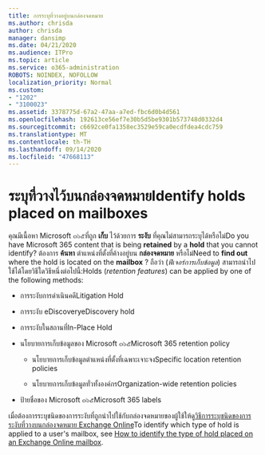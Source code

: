 ```yaml
---
title: การระบุที่วางอยู่บนกล่องจดหมาย
ms.author: chrisda
author: chrisda
manager: dansimp
ms.date: 04/21/2020
ms.audience: ITPro
ms.topic: article
ms.service: o365-administration
ROBOTS: NOINDEX, NOFOLLOW
localization_priority: Normal
ms.custom:
- "1202"
- "3100023"
ms.assetid: 3378775d-67a2-47aa-a7ed-fbc6d0b4d561
ms.openlocfilehash: 192613ce56ef7e30b5d5be9301b573748d0332d4
ms.sourcegitcommit: c6692ce0fa1358ec3529e59ca0ecdfdea4cdc759
ms.translationtype: MT
ms.contentlocale: th-TH
ms.lasthandoff: 09/14/2020
ms.locfileid: "47668113"
---
```

# <a name="identify-holds-placed-on-mailboxes"></a><span data-ttu-id="083cf-102">ระบุที่วางไว้บนกล่องจดหมาย</span><span class="sxs-lookup"><span data-stu-id="083cf-102">Identify holds placed on mailboxes</span></span>

<span data-ttu-id="083cf-103">คุณมีเนื้อหา Microsoft ๓๖๕ที่ถูก **เก็บ** ไว้ด้วยการ **ระงับ** ที่คุณไม่สามารถระบุได้หรือไม่</span><span class="sxs-lookup"><span data-stu-id="083cf-103">Do you have Microsoft 365 content that is being **retained** by a **hold** that you cannot identify?</span></span> <span data-ttu-id="083cf-104">ต้องการ **ค้นหา** ตำแหน่งที่ตั้งที่ค้างอยู่บน **กล่องจดหมาย** หรือไม่</span><span class="sxs-lookup"><span data-stu-id="083cf-104">Need to **find out** where the hold is located on the **mailbox** ?</span></span> <span data-ttu-id="083cf-105">ถือว่า (*ฟีเจอร์การเก็บข้อมูล*) สามารถนำไปใช้ได้โดยวิธีใดวิธีหนึ่งต่อไปนี้:</span><span class="sxs-lookup"><span data-stu-id="083cf-105">Holds (*retention features*) can be applied by one of the following methods:</span></span>
  
- <span data-ttu-id="083cf-106">การระงับการดำเนินคดี</span><span class="sxs-lookup"><span data-stu-id="083cf-106">Litigation Hold</span></span>

- <span data-ttu-id="083cf-107">การระงับ eDiscovery</span><span class="sxs-lookup"><span data-stu-id="083cf-107">eDiscovery hold</span></span>

- <span data-ttu-id="083cf-108">การระงับในสถานที่</span><span class="sxs-lookup"><span data-stu-id="083cf-108">In-Place Hold</span></span>

- <span data-ttu-id="083cf-109">นโยบายการเก็บข้อมูลของ Microsoft ๓๖๕</span><span class="sxs-lookup"><span data-stu-id="083cf-109">Microsoft 365 retention policy</span></span> 

  - <span data-ttu-id="083cf-110">นโยบายการเก็บข้อมูลตำแหน่งที่ตั้งที่เฉพาะเจาะจง</span><span class="sxs-lookup"><span data-stu-id="083cf-110">Specific location retention policies</span></span>

  - <span data-ttu-id="083cf-111">นโยบายการเก็บข้อมูลทั่วทั้งองค์กร</span><span class="sxs-lookup"><span data-stu-id="083cf-111">Organization-wide retention policies</span></span>

- <span data-ttu-id="083cf-112">ป้ายชื่อของ Microsoft ๓๖๕</span><span class="sxs-lookup"><span data-stu-id="083cf-112">Microsoft 365 labels</span></span>

<span data-ttu-id="083cf-113">เมื่อต้องการระบุชนิดของการระงับที่ถูกนำไปใช้กับกล่องจดหมายของผู้ใช้ให้ดู[วิธีการระบุชนิดของการระงับที่วางบนกล่องจดหมาย Exchange Online](https://docs.microsoft.com/microsoft-365/compliance/identify-a-hold-on-an-exchange-online-mailbox)</span><span class="sxs-lookup"><span data-stu-id="083cf-113">To identify which type of hold is applied to a user's mailbox, see [How to identify the type of hold placed on an Exchange Online mailbox](https://docs.microsoft.com/microsoft-365/compliance/identify-a-hold-on-an-exchange-online-mailbox).</span></span>
